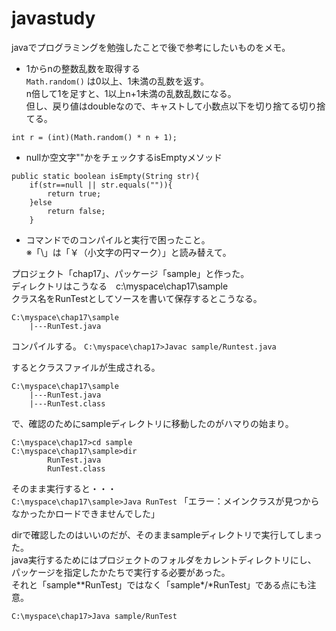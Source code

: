 # javastudy
javaでプログラミングを勉強したことで後で参考にしたいものをメモ。  

* 1からnの整数乱数を取得する  
`Math.random()`
は0以上、1未満の乱数を返す。  
n倍して1を足すと、1以上n+1未満の乱数乱数になる。  
但し、戻り値はdoubleなので、キャストして小数点以下を切り捨てる切り捨てる。

```java:random
int r = (int)(Math.random() * n + 1);
```
  
* nullか空文字""かをチェックするisEmptyメソッド
```
public static boolean isEmpty(String str){
	if(str==null || str.equals("")){
		return true;
	}else
		return false;
	}
```

* コマンドでのコンパイルと実行で困ったこと。  
※「\」は「￥（小文字の円マーク）」と読み替えて。  

プロジェクト「chap17」、パッケージ「sample」と作った。  
ディレクトリはこうなる　c:\myspace\chap17\sample  
クラス名をRunTestとしてソースを書いて保存するとこうなる。

``` 
C:\myspace\chap17\sample
	|---RunTest.java
```

コンパイルする。
`C:\myspace\chap17>Javac sample/Runtest.java`

するとクラスファイルが生成される。  
``` 
C:\myspace\chap17\sample
	|---RunTest.java
	|---RunTest.class
```

で、確認のためにsampleディレクトリに移動したのがハマりの始まり。  
```
C:\myspace\chap17>cd sample
C:\myspace\chap17\sample>dir
		RunTest.java
		RunTest.class
```

そのまま実行すると・・・  
`C:\myspace\chap17\sample>Java RunTest` 
「エラー：メインクラスが見つからなかったかロードできませんでした」  

dirで確認したのはいいのだが、そのままsampleディレクトリで実行してしまった。  
java実行するためにはプロジェクトのフォルダをカレントディレクトリにし、  
パッケージを指定したかたちで実行する必要があった。  
それと「sample*\*RunTest」ではなく「sample*/*RunTest」である点にも注意。

`C:\myspace\chap17>Java sample/RunTest`
